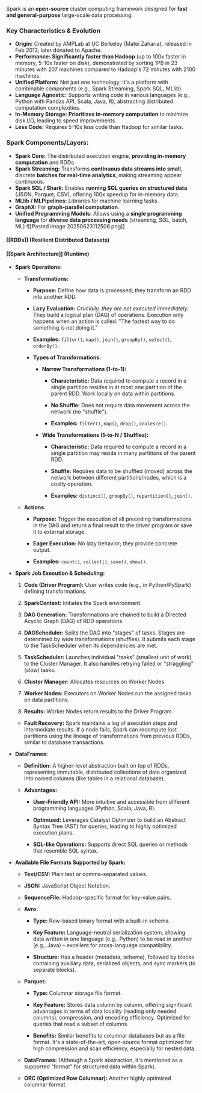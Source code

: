 Spark is an **open-source** cluster computing framework designed for **fast and general-purpose** large-scale data processing.

### Key Characteristics & Evolution
- **Origin:** Created by AMPLab at UC Berkeley (Matei Zaharia), released in Feb 2013, later donated to Apache.
- **Performance:** **Significantly faster than Hadoop** (up to 100x faster in memory, 5-10x faster on disk), demonstrated by sorting 1PB in 23 minutes with 207 machines compared to Hadoop's 72 minutes with 2100 machines.
- **Unified Platform:** Not just one technology; it's a platform with combinable components (e.g., Spark Streaming, Spark SQL, MLlib).
- **Language Agnostic:** Supports writing code in various languages (e.g., Python with Pandas API, Scala, Java, R), abstracting distributed computation complexities.
- **In-Memory Storage:** **Prioritizes in-memory computation** to minimize disk I/O, leading to speed improvements.
- **Less Code:** Requires 5-10x less code than Hadoop for similar tasks.

### **Spark Components/Layers:**
- **Spark Core:** The distributed execution engine, **providing in-memory computation** and RDDs.
- **Spark Streaming:** Transforms **continuous data streams into small**, discrete **batches for real-time analytics**, making streaming appear continuous.
- **Spark SQL / Shark:** Enables **running SQL queries on structured data** (JSON, Parquet, CSV), offering 100x speedup for in-memory data.
- **MLlib / MLPipelines:** Libraries for machine learning tasks.
- **GraphX:** For **graph-parallel computation**.
- **Unified Programming Models:** Allows using a **single programming language** for **diverse data processing needs** (streaming, SQL, batch, ML)
![[Pasted image 20250623112506.png]]

#### [[RDDs]] (Resilient Distributed Datasets)

#### [[Spark Architecture]] (Runtime)



            
- **Spark Operations:**
    
    - **Transformations:**
        
        - **Purpose:** Define how data is processed; they transform an RDD into another RDD.
            
        - **Lazy Evaluation:** _Crucially, they are not executed immediately._ They build a logical plan (DAG) of operations. Execution only happens when an action is called. "The fastest way to do something is not doing it."
            
        - **Examples:** `filter()`, `map()`, `join()`, `groupBy()`, `select()`, `orderBy()`.
            
        - **Types of Transformations:**
            
            - **Narrow Transformations (1-to-1):**
                
                - **Characteristic:** Data required to compute a record in a single partition resides in at most one partition of the parent RDD. Work locally on data within partitions.
                    
                - **No Shuffle:** Does not require data movement across the network (no "shuffle").
                    
                - **Examples:** `filter()`, `map()`, `drop()`, `coalesce()`.
                    
            - **Wide Transformations (1-to-N / Shuffles):**
                
                - **Characteristic:** Data required to compute a record in a single partition may reside in many partitions of the parent RDD.
                    
                - **Shuffle:** Requires data to be shuffled (moved) across the network between different partitions/nodes, which is a costly operation.
                    
                - **Examples:** `distinct()`, `groupBy()`, `repartition()`, `join()`.
                    
    - **Actions:**
        
        - **Purpose:** Trigger the execution of all preceding transformations in the DAG and return a final result to the driver program or save it to external storage.
            
        - **Eager Execution:** No lazy behavior; they provide concrete output.
            
        - **Examples:** `count()`, `collect()`, `save()`, `show()`.
            
- **Spark Job Execution & Scheduling:**
    
    1. **Code (Driver Program):** User writes code (e.g., in Python/PySpark) defining transformations.
        
    2. **SparkContext:** Initiates the Spark environment.
        
    3. **DAG Generation:** Transformations are chained to build a Directed Acyclic Graph (DAG) of RDD operations.
        
    4. **DAGScheduler:** Splits the DAG into "stages" of tasks. Stages are determined by wide transformations (shuffles). It submits each stage to the TaskScheduler when its dependencies are met.
        
    5. **TaskScheduler:** Launches individual "tasks" (smallest unit of work) to the Cluster Manager. It also handles retrying failed or "straggling" (slow) tasks.
        
    6. **Cluster Manager:** Allocates resources on Worker Nodes.
        
    7. **Worker Nodes:** Executors on Worker Nodes run the assigned tasks on data partitions.
        
    8. **Results:** Worker Nodes return results to the Driver Program.
        
    
    - **Fault Recovery:** Spark maintains a log of execution steps and intermediate results. If a node fails, Spark can recompute lost partitions using the lineage of transformations from previous RDDs, similar to database transactions.
        
- **DataFrames:**
    
    - **Definition:** A higher-level abstraction built on top of RDDs, representing immutable, distributed collections of data organized into named columns (like tables in a relational database).
        
    - **Advantages:**
        
        - **User-Friendly API:** More intuitive and accessible from different programming languages (Python, Scala, Java, R).
            
        - **Optimized:** Leverages Catalyst Optimizer to build an Abstract Syntax Tree (AST) for queries, leading to highly optimized execution plans.
            
        - **SQL-like Operations:** Supports direct SQL queries or methods that resemble SQL syntax.
            
- **Available File Formats Supported by Spark:**
    
    - **Text/CSV:** Plain text or comma-separated values.
        
    - **JSON:** JavaScript Object Notation.
        
    - **SequenceFile:** Hadoop-specific format for key-value pairs.
        
    - **Avro:**
        
        - **Type:** Row-based binary format with a built-in schema.
            
        - **Key Feature:** Language-neutral serialization system, allowing data written in one language (e.g., Python) to be read in another (e.g., Java) – excellent for cross-language compatibility.
            
        - **Structure:** Has a header (metadata, schema), followed by blocks containing auxiliary data, serialized objects, and sync markers (to separate blocks).
            
    - **Parquet:**
        
        - **Type:** Columnar storage file format.
            
        - **Key Feature:** Stores data column by column, offering significant advantages in terms of data locality (reading only needed columns), compression, and encoding efficiency. Optimized for queries that read a subset of columns.
            
        - **Benefits:** Similar benefits to columnar databases but as a file format. It's a state-of-the-art, open-source format optimized for high compression and scan efficiency, especially for nested data.
            
    - **DataFrames:** (Although a Spark abstraction, it's mentioned as a supported "format" for structured data within Spark).
        
    - **ORC (Optimized Row Columnar):** Another highly optimized columnar format.